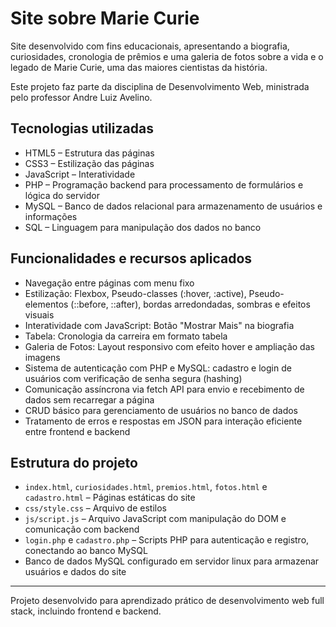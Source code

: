 # Site sobre Marie Curie

Site desenvolvido com fins educacionais, apresentando a biografia, curiosidades, cronologia de prêmios e uma galeria de fotos sobre a vida e o legado de Marie Curie, uma das maiores cientistas da história.

Este projeto faz parte da disciplina de Desenvolvimento Web, ministrada pelo professor Andre Luiz Avelino.

## Tecnologias utilizadas

- HTML5 – Estrutura das páginas  
- CSS3 – Estilização das páginas  
- JavaScript – Interatividade  
- PHP – Programação backend para processamento de formulários e lógica do servidor  
- MySQL – Banco de dados relacional para armazenamento de usuários e informações  
- SQL – Linguagem para manipulação dos dados no banco  

## Funcionalidades e recursos aplicados

- Navegação entre páginas com menu fixo  
- Estilização: Flexbox, Pseudo-classes (:hover, :active), Pseudo-elementos (::before, ::after), bordas arredondadas, sombras e efeitos visuais  
- Interatividade com JavaScript: Botão "Mostrar Mais" na biografia  
- Tabela: Cronologia da carreira em formato tabela  
- Galeria de Fotos: Layout responsivo com efeito hover e ampliação das imagens  
- Sistema de autenticação com PHP e MySQL: cadastro e login de usuários com verificação de senha segura (hashing)  
- Comunicação assíncrona via fetch API para envio e recebimento de dados sem recarregar a página  
- CRUD básico para gerenciamento de usuários no banco de dados  
- Tratamento de erros e respostas em JSON para interação eficiente entre frontend e backend  

## Estrutura do projeto

- `index.html`, `curiosidades.html`, `premios.html`, `fotos.html` e `cadastro.html` – Páginas estáticas do site  
- `css/style.css` – Arquivo de estilos  
- `js/script.js` – Arquivo JavaScript com manipulação do DOM e comunicação com backend  
- `login.php` e `cadastro.php` – Scripts PHP para autenticação e registro, conectando ao banco MySQL  
- Banco de dados MySQL configurado em servidor linux para armazenar usuários e dados do site  

---

Projeto desenvolvido para aprendizado prático de desenvolvimento web full stack, incluindo frontend e backend.
